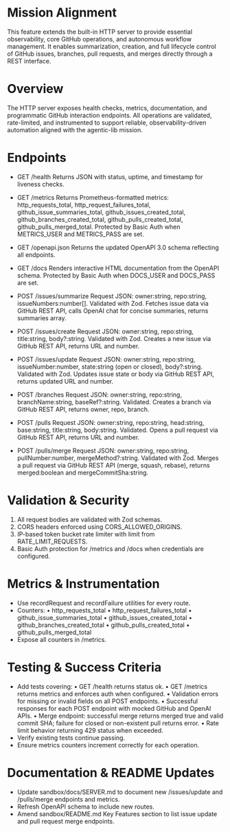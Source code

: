 # Mission Alignment

This feature extends the built-in HTTP server to provide essential observability, core GitHub operations, and autonomous workflow management. It enables summarization, creation, and full lifecycle control of GitHub issues, branches, pull requests, and merges directly through a REST interface.

# Overview

The HTTP server exposes health checks, metrics, documentation, and programmatic GitHub interaction endpoints. All operations are validated, rate-limited, and instrumented to support reliable, observability-driven automation aligned with the agentic-lib mission.

# Endpoints

- GET /health
  Returns JSON with status, uptime, and timestamp for liveness checks.

- GET /metrics
  Returns Prometheus-formatted metrics: http_requests_total, http_request_failures_total, github_issue_summaries_total, github_issues_created_total, github_branches_created_total, github_pulls_created_total, github_pulls_merged_total. Protected by Basic Auth when METRICS_USER and METRICS_PASS are set.

- GET /openapi.json
  Returns the updated OpenAPI 3.0 schema reflecting all endpoints.

- GET /docs
  Renders interactive HTML documentation from the OpenAPI schema. Protected by Basic Auth when DOCS_USER and DOCS_PASS are set.

- POST /issues/summarize
  Request JSON: owner:string, repo:string, issueNumbers:number[]. Validated with Zod. Fetches issue data via GitHub REST API, calls OpenAI chat for concise summaries, returns summaries array.

- POST /issues/create
  Request JSON: owner:string, repo:string, title:string, body?:string. Validated with Zod. Creates a new issue via GitHub REST API, returns URL and number.

- POST /issues/update
  Request JSON: owner:string, repo:string, issueNumber:number, state:string (open or closed), body?:string. Validated with Zod. Updates issue state or body via GitHub REST API, returns updated URL and number.

- POST /branches
  Request JSON: owner:string, repo:string, branchName:string, baseRef?:string. Validated. Creates a branch via GitHub REST API, returns owner, repo, branch.

- POST /pulls
  Request JSON: owner:string, repo:string, head:string, base:string, title:string, body:string. Validated. Opens a pull request via GitHub REST API, returns URL and number.

- POST /pulls/merge
  Request JSON: owner:string, repo:string, pullNumber:number, mergeMethod?:string. Validated with Zod. Merges a pull request via GitHub REST API (merge, squash, rebase), returns merged:boolean and mergeCommitSha:string.

# Validation & Security

1. All request bodies are validated with Zod schemas.
2. CORS headers enforced using CORS_ALLOWED_ORIGINS.
3. IP-based token bucket rate limiter with limit from RATE_LIMIT_REQUESTS.
4. Basic Auth protection for /metrics and /docs when credentials are configured.

# Metrics & Instrumentation

- Use recordRequest and recordFailure utilities for every route.
- Counters:
  • http_requests_total
  • http_request_failures_total
  • github_issue_summaries_total
  • github_issues_created_total
  • github_branches_created_total
  • github_pulls_created_total
  • github_pulls_merged_total
- Expose all counters in /metrics.

# Testing & Success Criteria

- Add tests covering:
  • GET /health returns status ok.
  • GET /metrics returns metrics and enforces auth when configured.
  • Validation errors for missing or invalid fields on all POST endpoints.
  • Successful responses for each POST endpoint with mocked GitHub and OpenAI APIs.
  • Merge endpoint: successful merge returns merged true and valid commit SHA; failure for closed or non-existent pull returns error.
  • Rate limit behavior returning 429 status when exceeded.
- Verify existing tests continue passing.
- Ensure metrics counters increment correctly for each operation.

# Documentation & README Updates

- Update sandbox/docs/SERVER.md to document new /issues/update and /pulls/merge endpoints and metrics.
- Refresh OpenAPI schema to include new routes.
- Amend sandbox/README.md Key Features section to list issue update and pull request merge endpoints.
